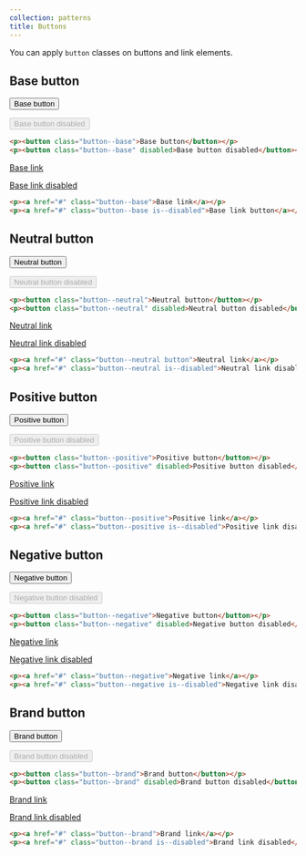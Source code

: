 ```yaml
---
collection: patterns
title: Buttons
---
```


You can apply `button` classes on buttons and link elements.

## Base button

<div class="twelve-col">
    <p><button class="button--base">Base button</button></p>
    <p><button class="button--base" disabled>Base button disabled</button></p>
</div>

```html
<p><button class="button--base">Base button</button></p>
<p><button class="button--base" disabled>Base button disabled</button></p>
```

<div class="twelve-col">
    <p><a href="#" class="button--base">Base link</a></p>
    <p><a href="#" class="button--base is--disabled">Base link disabled</a></p>
</div>

```html
<p><a href="#" class="button--base">Base link</a></p>
<p><a href="#" class="button--base is--disabled">Base link button</a></p>
```

## Neutral button

<div class="twelve-col">
    <p><button class="button--neutral">Neutral button</button></p>
    <p><button class="button--neutral" disabled>Neutral button disabled</button></p>
</div>

```html
<p><button class="button--neutral">Neutral button</button></p>
<p><button class="button--neutral" disabled>Neutral button disabled</button></p>
```

<div class="twelve-col">
    <p><a href="#" class="button--neutral">Neutral link</a></p>
    <p><a href="#" class="button--neutral is--disabled">Neutral link disabled</a></p>
</div>

```html
<p><a href="#" class="button--neutral button">Neutral link</a></p>
<p><a href="#" class="button--neutral is--disabled">Neutral link disabled</a></p>
```

## Positive button

<div class="twelve-col">
    <p><button class="button--positive">Positive button</button></p>
    <p><button class="button--positive" disabled>Positive button disabled</button></p>
</div>

```html
<p><button class="button--positive">Positive button</button></p>
<p><button class="button--positive" disabled>Positive button disabled</button></p>
```

<div class="twelve-col">
    <p><a href="#" class="button--positive">Positive link</a></p>
    <p><a href="#" class="button--positive is--disabled">Positive link disabled</a></p>
</div>

```html
<p><a href="#" class="button--positive">Positive link</a></p>
<p><a href="#" class="button--positive is--disabled">Positive link disabled</a></p>
```

## Negative button

<div class="twelve-col">
    <p><button class="button--negative">Negative button</button></p>
    <p><button class="button--negative" disabled>Negative button disabled</button></p>
</div>

```html
<p><button class="button--negative">Negative button</button></p>
<p><button class="button--negative" disabled>Negative button disabled</button></p>
```

<div class="twelve-col">
    <p><a href="#" class="button--negative">Negative link</a></p>
    <p><a href="#" class="button--negative is--disabled">Negative link disabled</a></p>
</div>

```html
<p><a href="#" class="button--negative">Negative link</a></p>
<p><a href="#" class="button--negative is--disabled">Negative link disabled</a></p>
```

## Brand button

<div class="twelve-col">
    <p><button class="button--brand">Brand button</button></p>
    <p><button class="button--brand" disabled>Brand button disabled</button></p>
</div>

```html
<p><button class="button--brand">Brand button</button></p>
<p><button class="button--brand" disabled>Brand button disabled</button></p>
```

<div class="twelve-col">
    <p><a href="#" class="button--brand">Brand link</a></p>
    <p><a href="#" class="button--brand is--disabled">Brand link disabled</a></p>
</div>

```html
<p><a href="#" class="button--brand">Brand link</a></p>
<p><a href="#" class="button--brand is--disabled">Brand link disabled</a></p>
```
